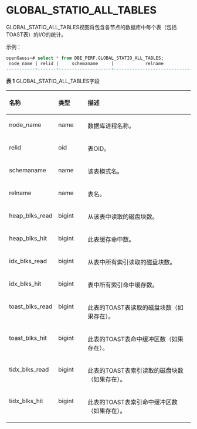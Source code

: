 # GLOBAL\_STATIO\_ALL\_TABLES

GLOBAL\_STATIO\_ALL\_TABLES视图将包含各节点的数据库中每个表（包括TOAST表）的I/O的统计。

示例：
```sql
openGauss=# select * from DBE_PERF.GLOBAL_STATIO_ALL_TABLES;
 node_name | relid |     schemaname     |            relname            | heap_blks_read | heap_blks_hit | idx_blks_read | idx_blks_hit | toast_blks_read | toast_blks_hit | tidx_blks_read | tidx_blks_hit 
-----------+-------+--------------------+-------------------------------+----------------+---------------+---------------+--------------+-----------------+----------------+----------------+---------------
```

**表 1**  GLOBAL\_STATIO\_ALL\_TABLES字段

<a name="zh-cn_topic_0237122689_table175055113230"></a>
<table><thead align="left"><tr id="zh-cn_topic_0237122689_row1317712511231"><th class="cellrowborder" valign="top" width="17.658234176582344%" id="mcps1.2.4.1.1"><p id="zh-cn_topic_0237122689_p9177175116235"><a name="zh-cn_topic_0237122689_p9177175116235"></a><a name="zh-cn_topic_0237122689_p9177175116235"></a><strong id="zh-cn_topic_0237122689_b14177251142315"><a name="zh-cn_topic_0237122689_b14177251142315"></a><a name="zh-cn_topic_0237122689_b14177251142315"></a>名称</strong></p>
</th>
<th class="cellrowborder" valign="top" width="16.71832816718328%" id="mcps1.2.4.1.2"><p id="zh-cn_topic_0237122689_p15177165117236"><a name="zh-cn_topic_0237122689_p15177165117236"></a><a name="zh-cn_topic_0237122689_p15177165117236"></a><strong id="zh-cn_topic_0237122689_b14178125112314"><a name="zh-cn_topic_0237122689_b14178125112314"></a><a name="zh-cn_topic_0237122689_b14178125112314"></a>类型</strong></p>
</th>
<th class="cellrowborder" valign="top" width="65.62343765623437%" id="mcps1.2.4.1.3"><p id="zh-cn_topic_0237122689_p1317820513233"><a name="zh-cn_topic_0237122689_p1317820513233"></a><a name="zh-cn_topic_0237122689_p1317820513233"></a><strong id="zh-cn_topic_0237122689_b1517814515238"><a name="zh-cn_topic_0237122689_b1517814515238"></a><a name="zh-cn_topic_0237122689_b1517814515238"></a>描述</strong></p>
</th>
</tr>
</thead>
<tbody><tr id="zh-cn_topic_0237122689_row1517820516232"><td class="cellrowborder" valign="top" width="17.658234176582344%" headers="mcps1.2.4.1.1 "><p id="zh-cn_topic_0237122689_p1017805102310"><a name="zh-cn_topic_0237122689_p1017805102310"></a><a name="zh-cn_topic_0237122689_p1017805102310"></a>node_name</p>
</td>
<td class="cellrowborder" valign="top" width="16.71832816718328%" headers="mcps1.2.4.1.2 "><p id="zh-cn_topic_0237122689_p317855113236"><a name="zh-cn_topic_0237122689_p317855113236"></a><a name="zh-cn_topic_0237122689_p317855113236"></a>name</p>
</td>
<td class="cellrowborder" valign="top" width="65.62343765623437%" headers="mcps1.2.4.1.3 "><p id="zh-cn_topic_0237122689_p15178451202312"><a name="zh-cn_topic_0237122689_p15178451202312"></a><a name="zh-cn_topic_0237122689_p15178451202312"></a>数据库进程名称。</p>
</td>
</tr>
<tr id="zh-cn_topic_0237122689_row13178115112316"><td class="cellrowborder" valign="top" width="17.658234176582344%" headers="mcps1.2.4.1.1 "><p id="zh-cn_topic_0237122689_p517855112315"><a name="zh-cn_topic_0237122689_p517855112315"></a><a name="zh-cn_topic_0237122689_p517855112315"></a>relid</p>
</td>
<td class="cellrowborder" valign="top" width="16.71832816718328%" headers="mcps1.2.4.1.2 "><p id="zh-cn_topic_0237122689_p917895119235"><a name="zh-cn_topic_0237122689_p917895119235"></a><a name="zh-cn_topic_0237122689_p917895119235"></a>oid</p>
</td>
<td class="cellrowborder" valign="top" width="65.62343765623437%" headers="mcps1.2.4.1.3 "><p id="zh-cn_topic_0237122689_p417805113236"><a name="zh-cn_topic_0237122689_p417805113236"></a><a name="zh-cn_topic_0237122689_p417805113236"></a>表OID。</p>
</td>
</tr>
<tr id="zh-cn_topic_0237122689_row1017817514238"><td class="cellrowborder" valign="top" width="17.658234176582344%" headers="mcps1.2.4.1.1 "><p id="zh-cn_topic_0237122689_p017925182315"><a name="zh-cn_topic_0237122689_p017925182315"></a><a name="zh-cn_topic_0237122689_p017925182315"></a>schemaname</p>
</td>
<td class="cellrowborder" valign="top" width="16.71832816718328%" headers="mcps1.2.4.1.2 "><p id="zh-cn_topic_0237122689_p9179451202318"><a name="zh-cn_topic_0237122689_p9179451202318"></a><a name="zh-cn_topic_0237122689_p9179451202318"></a>name</p>
</td>
<td class="cellrowborder" valign="top" width="65.62343765623437%" headers="mcps1.2.4.1.3 "><p id="zh-cn_topic_0237122689_p61791951142320"><a name="zh-cn_topic_0237122689_p61791951142320"></a><a name="zh-cn_topic_0237122689_p61791951142320"></a>该表模式名。</p>
</td>
</tr>
<tr id="zh-cn_topic_0237122689_row3179155182311"><td class="cellrowborder" valign="top" width="17.658234176582344%" headers="mcps1.2.4.1.1 "><p id="zh-cn_topic_0237122689_p41796517236"><a name="zh-cn_topic_0237122689_p41796517236"></a><a name="zh-cn_topic_0237122689_p41796517236"></a>relname</p>
</td>
<td class="cellrowborder" valign="top" width="16.71832816718328%" headers="mcps1.2.4.1.2 "><p id="zh-cn_topic_0237122689_p917965112319"><a name="zh-cn_topic_0237122689_p917965112319"></a><a name="zh-cn_topic_0237122689_p917965112319"></a>name</p>
</td>
<td class="cellrowborder" valign="top" width="65.62343765623437%" headers="mcps1.2.4.1.3 "><p id="zh-cn_topic_0237122689_p21796511235"><a name="zh-cn_topic_0237122689_p21796511235"></a><a name="zh-cn_topic_0237122689_p21796511235"></a>表名。</p>
</td>
</tr>
<tr id="zh-cn_topic_0237122689_row3179651152318"><td class="cellrowborder" valign="top" width="17.658234176582344%" headers="mcps1.2.4.1.1 "><p id="zh-cn_topic_0237122689_p11791251182310"><a name="zh-cn_topic_0237122689_p11791251182310"></a><a name="zh-cn_topic_0237122689_p11791251182310"></a>heap_blks_read</p>
</td>
<td class="cellrowborder" valign="top" width="16.71832816718328%" headers="mcps1.2.4.1.2 "><p id="zh-cn_topic_0237122689_p81801851112312"><a name="zh-cn_topic_0237122689_p81801851112312"></a><a name="zh-cn_topic_0237122689_p81801851112312"></a>bigint</p>
</td>
<td class="cellrowborder" valign="top" width="65.62343765623437%" headers="mcps1.2.4.1.3 "><p id="zh-cn_topic_0237122689_p1180135117234"><a name="zh-cn_topic_0237122689_p1180135117234"></a><a name="zh-cn_topic_0237122689_p1180135117234"></a>从该表中读取的磁盘块数。</p>
</td>
</tr>
<tr id="zh-cn_topic_0237122689_row16180951172312"><td class="cellrowborder" valign="top" width="17.658234176582344%" headers="mcps1.2.4.1.1 "><p id="zh-cn_topic_0237122689_p7180115119237"><a name="zh-cn_topic_0237122689_p7180115119237"></a><a name="zh-cn_topic_0237122689_p7180115119237"></a>heap_blks_hit</p>
</td>
<td class="cellrowborder" valign="top" width="16.71832816718328%" headers="mcps1.2.4.1.2 "><p id="zh-cn_topic_0237122689_p8180951152314"><a name="zh-cn_topic_0237122689_p8180951152314"></a><a name="zh-cn_topic_0237122689_p8180951152314"></a>bigint</p>
</td>
<td class="cellrowborder" valign="top" width="65.62343765623437%" headers="mcps1.2.4.1.3 "><p id="zh-cn_topic_0237122689_p6180185112231"><a name="zh-cn_topic_0237122689_p6180185112231"></a><a name="zh-cn_topic_0237122689_p6180185112231"></a>此表缓存命中数。</p>
</td>
</tr>
<tr id="zh-cn_topic_0237122689_row11809512237"><td class="cellrowborder" valign="top" width="17.658234176582344%" headers="mcps1.2.4.1.1 "><p id="zh-cn_topic_0237122689_p6181165132315"><a name="zh-cn_topic_0237122689_p6181165132315"></a><a name="zh-cn_topic_0237122689_p6181165132315"></a>idx_blks_read</p>
</td>
<td class="cellrowborder" valign="top" width="16.71832816718328%" headers="mcps1.2.4.1.2 "><p id="zh-cn_topic_0237122689_p191811251142315"><a name="zh-cn_topic_0237122689_p191811251142315"></a><a name="zh-cn_topic_0237122689_p191811251142315"></a>bigint</p>
</td>
<td class="cellrowborder" valign="top" width="65.62343765623437%" headers="mcps1.2.4.1.3 "><p id="zh-cn_topic_0237122689_p9181135115232"><a name="zh-cn_topic_0237122689_p9181135115232"></a><a name="zh-cn_topic_0237122689_p9181135115232"></a>从表中所有索引读取的磁盘块数。</p>
</td>
</tr>
<tr id="zh-cn_topic_0237122689_row91811551122310"><td class="cellrowborder" valign="top" width="17.658234176582344%" headers="mcps1.2.4.1.1 "><p id="zh-cn_topic_0237122689_p141811051182317"><a name="zh-cn_topic_0237122689_p141811051182317"></a><a name="zh-cn_topic_0237122689_p141811051182317"></a>idx_blks_hit</p>
</td>
<td class="cellrowborder" valign="top" width="16.71832816718328%" headers="mcps1.2.4.1.2 "><p id="zh-cn_topic_0237122689_p018135172310"><a name="zh-cn_topic_0237122689_p018135172310"></a><a name="zh-cn_topic_0237122689_p018135172310"></a>bigint</p>
</td>
<td class="cellrowborder" valign="top" width="65.62343765623437%" headers="mcps1.2.4.1.3 "><p id="zh-cn_topic_0237122689_p1818155110236"><a name="zh-cn_topic_0237122689_p1818155110236"></a><a name="zh-cn_topic_0237122689_p1818155110236"></a>表中所有索引命中缓存数。</p>
</td>
</tr>
<tr id="zh-cn_topic_0237122689_row418185110233"><td class="cellrowborder" valign="top" width="17.658234176582344%" headers="mcps1.2.4.1.1 "><p id="zh-cn_topic_0237122689_p141811751172316"><a name="zh-cn_topic_0237122689_p141811751172316"></a><a name="zh-cn_topic_0237122689_p141811751172316"></a>toast_blks_read</p>
</td>
<td class="cellrowborder" valign="top" width="16.71832816718328%" headers="mcps1.2.4.1.2 "><p id="zh-cn_topic_0237122689_p17182125113236"><a name="zh-cn_topic_0237122689_p17182125113236"></a><a name="zh-cn_topic_0237122689_p17182125113236"></a>bigint</p>
</td>
<td class="cellrowborder" valign="top" width="65.62343765623437%" headers="mcps1.2.4.1.3 "><p id="zh-cn_topic_0237122689_p11821751132315"><a name="zh-cn_topic_0237122689_p11821751132315"></a><a name="zh-cn_topic_0237122689_p11821751132315"></a>此表的TOAST表读取的磁盘块数（如果存在）。</p>
</td>
</tr>
<tr id="zh-cn_topic_0237122689_row2182651142315"><td class="cellrowborder" valign="top" width="17.658234176582344%" headers="mcps1.2.4.1.1 "><p id="zh-cn_topic_0237122689_p18182151152314"><a name="zh-cn_topic_0237122689_p18182151152314"></a><a name="zh-cn_topic_0237122689_p18182151152314"></a>toast_blks_hit</p>
</td>
<td class="cellrowborder" valign="top" width="16.71832816718328%" headers="mcps1.2.4.1.2 "><p id="zh-cn_topic_0237122689_p3182105102317"><a name="zh-cn_topic_0237122689_p3182105102317"></a><a name="zh-cn_topic_0237122689_p3182105102317"></a>bigint</p>
</td>
<td class="cellrowborder" valign="top" width="65.62343765623437%" headers="mcps1.2.4.1.3 "><p id="zh-cn_topic_0237122689_p31826512239"><a name="zh-cn_topic_0237122689_p31826512239"></a><a name="zh-cn_topic_0237122689_p31826512239"></a>此表的TOAST表命中缓冲区数（如果存在）。</p>
</td>
</tr>
<tr id="zh-cn_topic_0237122689_row218215122318"><td class="cellrowborder" valign="top" width="17.658234176582344%" headers="mcps1.2.4.1.1 "><p id="zh-cn_topic_0237122689_p518215517238"><a name="zh-cn_topic_0237122689_p518215517238"></a><a name="zh-cn_topic_0237122689_p518215517238"></a>tidx_blks_read</p>
</td>
<td class="cellrowborder" valign="top" width="16.71832816718328%" headers="mcps1.2.4.1.2 "><p id="zh-cn_topic_0237122689_p1818210517236"><a name="zh-cn_topic_0237122689_p1818210517236"></a><a name="zh-cn_topic_0237122689_p1818210517236"></a>bigint</p>
</td>
<td class="cellrowborder" valign="top" width="65.62343765623437%" headers="mcps1.2.4.1.3 "><p id="zh-cn_topic_0237122689_p6183651172317"><a name="zh-cn_topic_0237122689_p6183651172317"></a><a name="zh-cn_topic_0237122689_p6183651172317"></a>此表的TOAST表索引读取的磁盘块数（如果存在）。</p>
</td>
</tr>
<tr id="zh-cn_topic_0237122689_row6183135142313"><td class="cellrowborder" valign="top" width="17.658234176582344%" headers="mcps1.2.4.1.1 "><p id="zh-cn_topic_0237122689_p17183751142313"><a name="zh-cn_topic_0237122689_p17183751142313"></a><a name="zh-cn_topic_0237122689_p17183751142313"></a>tidx_blks_hit</p>
</td>
<td class="cellrowborder" valign="top" width="16.71832816718328%" headers="mcps1.2.4.1.2 "><p id="zh-cn_topic_0237122689_p018312519239"><a name="zh-cn_topic_0237122689_p018312519239"></a><a name="zh-cn_topic_0237122689_p018312519239"></a>bigint</p>
</td>
<td class="cellrowborder" valign="top" width="65.62343765623437%" headers="mcps1.2.4.1.3 "><p id="zh-cn_topic_0237122689_p1018325119239"><a name="zh-cn_topic_0237122689_p1018325119239"></a><a name="zh-cn_topic_0237122689_p1018325119239"></a>此表的TOAST表索引命中缓冲区数（如果存在）。</p>
</td>
</tr>
</tbody>
</table>

